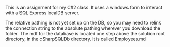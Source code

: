 This is an assignment for my C#2 class. It uses a windows form to interact with a
SQL Express localDB server. 

The relative pathing is not yet set up on the DB, so you may need to relink the connection
string to the absolute pathing wherever you download the folder. The mdf for the database
is located one step above the solution root directory, in the cSharpSQLDb directory.
It is called Employees.md